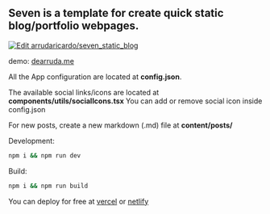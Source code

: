 ## Seven is a template for create quick static blog/portfolio webpages.

 [![Edit arrudaricardo/seven_static_blog](https://codesandbox.io/static/img/play-codesandbox.svg)](https://codesandbox.io/s/github/arrudaricardo/seven_static_blog/tree/master/?fontsize=14&hidenavigation=1&theme=dark)

demo: [dearruda.me](http://dearruda.me/)

All the App configuration are located at **config.json**.

The available social links/icons are located at **components/utils/socialIcons.tsx**
You can add or remove social icon inside config.json

For new posts, create a new markdown (.md) file at **content/posts/** 

Development:
```bash
npm i && npm run dev

```

Build:
```bash
npm i && npm run build
```

You can deploy for free at [vercel](https://vercel.com/dashboard) or [netlify](https://www.netlify.com/)
